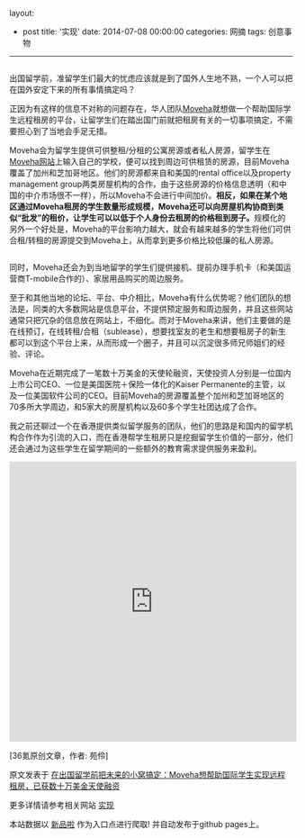 layout: 
  - post 
title: '实现' 
date: 2014-07-08 00:00:00 
categories: 网摘 
tags: 创意事物 
---

<p><img src="http://a.36krcnd.com/photo/2014/6883ded78f79d44092ace9874ca900af.png" alt=""/></p>

<p>出国留学前，准留学生们最大的忧虑应该就是到了国外人生地不熟，一个人可以把在国外安定下来的所有事情搞定吗？</p>

<p>正因为有这样的信息不对称的问题存在，华人团队<a target="_blank" data-no-turbolink="true" href="http://www.moveha.com/">Moveha</a>就想做一个帮助国际学生远程租房的平台，让留学生们在踏出国门前就把租房有关的一切事项搞定，不需要担心到了当地会手足无措。</p>

<p>Moveha会为留学生提供可供整租/分租的公寓房源或者私人房源，留学生在<a target="_blank" data-no-turbolink="true" href="http://www.moveha.com/">Moveha网站</a>上输入自己的学校，便可以找到周边可供租赁的房源，目前Moveha覆盖了加州和芝加哥地区。他们的房源都来自和美国的rental office以及property management group两类房屋机构的合作，由于这些房源的价格信息透明（和中国的中介市场很不一样），所以Moveha不会进行中间加价。<strong>相反，如果在某个地区通过Moveha租房的学生数量形成规模，Moveha还可以向房屋机构协商到类似“批发”的租价，让学生可以以低于个人身份去租房的价格租到房子。</strong>规模化的另外一个好处是，Moveha的平台影响力越大，就会有越来越多的学生将他们可供合租/转租的房源提交到Moveha上，从而拿到更多价格比较低廉的私人房源。</p>

<p><img src="http://a.36krcnd.com/photo/2014/60dd2041a1d39ccba652e8c6a1701639.png" alt=""/></p>

<p>同时，Moveha还会为到当地留学的学生们提供接机、提前办理手机卡（和美国运营商T-mobile合作的）、家居用品购买的周边服务。</p>

<p>至于和其他当地的论坛、平台、中介相比，Moveha有什么优势呢？他们团队的想法是，同类的大多数网站是信息平台，不提供预定服务和周边服务，并且这些网站通常只把冗杂的信息放在网站上，不细化。而对于Moveha来讲，他们主要做的是在线预订，在线转租/合租（sublease），想要找室友的老生和想要租房子的新生都可以到这个平台上来，从而形成一个圈子，并且可以沉淀很多师兄师姐们的经验、评论。</p>

<p>Moveha在近期完成了一笔数十万美金的天使轮融资，天使投资人分别是一位国内上市公司CEO、一位是美国医院＋保险一体化的Kaiser Permanente的主管，以及一位美国软件公司的CEO。目前Moveha的房源覆盖整个加州和芝加哥地区的70多所大学周边，和5家大的房屋机构以及60多个学生社团达成了合作。</p>

<p>我之前还聊过一个在香港提供类似留学服务的团队，他们的思路是和国内的留学机构合作作为引流的入口，而在香港帮学生租房只是挖掘留学生价值的一部分，他们还会通过为这些学生在留学期间的一些额外的教育需求提供服务来盈利。</p>

<iframe height="498" width="510" src="http://player.youku.com/embed/XNzM2NjE5OTQ0" frameborder="0" allowfullscreen=""></iframe>
					<p>[<span>36氪</span>原创文章，作者: 苑伶]</p>
					<p></p>  



原文发表于 [在出国留学前把未来的小窝搞定：Moveha想帮助国际学生实现远程租房，已获数十万美金天使融资](http://www.36kr.com/p/213604.html)  

更多详情请参考相关网站 [实现](http://shixiann.com/)  

本站数据以 [新品啦](http://xinpinla.com/) 作为入口点进行爬取! 并自动发布于github pages上。  
